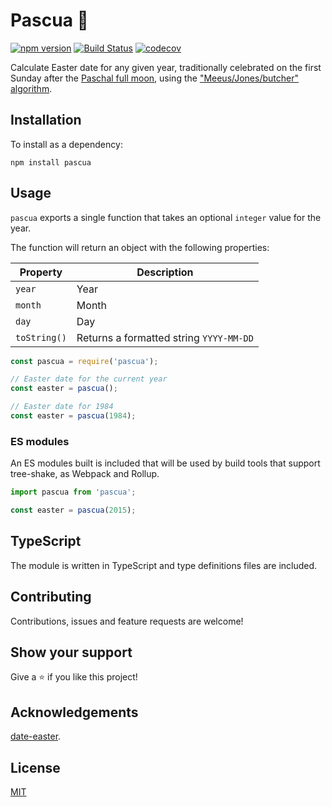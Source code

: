 # Pascua 🙏

[![npm version](https://badge.fury.io/js/pascua.svg)](https://badge.fury.io/js/pascua)
[![Build Status](https://github.com/MauricioRobayo/pascua/workflows/build%20and%20release/badge.svg)](https://github.com/MauricioRobayo/pascua/actions?query=workflow%3A%22build+and+release%22)
[![codecov](https://codecov.io/gh/MauricioRobayo/pascua/branch/master/graph/badge.svg)](https://codecov.io/gh/MauricioRobayo/pascua)

Calculate Easter date for any given year, traditionally celebrated on the first Sunday after the [Paschal full moon](https://en.wikipedia.org/wiki/Ecclesiastical_full_moon), using the ["Meeus/Jones/butcher" algorithm](https://en.wikipedia.org/wiki/Computus).

## Installation

To install as a dependency:

```
npm install pascua
```

## Usage

`pascua` exports a single function that takes an optional `integer` value for the year.

The function will return an object with the following properties:

| Property     | Description                             |
| ------------ | --------------------------------------- |
| `year`       | Year                                    |
| `month`      | Month                                   |
| `day`        | Day                                     |
| `toString()` | Returns a formatted string `YYYY-MM-DD` |

```js
const pascua = require('pascua');

// Easter date for the current year
const easter = pascua();

// Easter date for 1984
const easter = pascua(1984);
```

### ES modules

An ES modules built is included that will be used by build tools that support tree-shake, as Webpack and Rollup.

```js
import pascua from 'pascua';

const easter = pascua(2015);
```

## TypeScript

The module is written in TypeScript and type definitions files are included.

## Contributing

Contributions, issues and feature requests are welcome!

## Show your support

Give a ⭐️ if you like this project!

## Acknowledgements

[date-easter](https://github.com/commenthol/date-easter/blob/master/index.js).

## License

[MIT](LICENSE)

